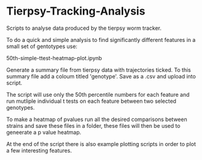# Tierpsy-Tracking-Analysis
Scripts to analyse data produced by the tierpsy worm tracker.

To do a quick and simple analysis to find significantly different features in a small set of gentotypes use:

50th-simple-ttest-heatmap-plot.ipynb

Generate a summary file from tierpsy data with trajectories ticked.
To this summary file add a coloum titled 'genotype'.
Save as a .csv and upload into script.

The script will use only the 50th percentile numbers for each feature and run mutliple individual t tests on each feature between two selected genotypes.

To make a heatmap of pvalues run all the desired comparisons between strains and save these files in a folder, these files will then be used to geneerate a p value heatmap.

At the end of the script there is also example plotting scripts in order to plot a few interesting features.
